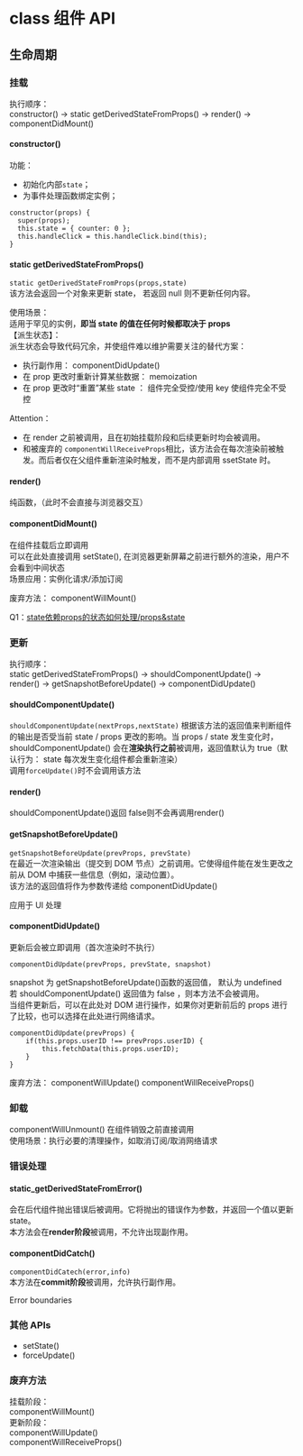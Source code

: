 # class 组件 API

## 生命周期

### 挂载
执行顺序：  
constructor() -> static getDerivedStateFromProps() -> render() -> componentDidMount()
#### constructor()
功能：
- 初始化内部`state`；
- 为事件处理函数绑定实例；
```
constructor(props) {
  super(props);
  this.state = { counter: 0 }; 
  this.handleClick = this.handleClick.bind(this);
}
```

#### static getDerivedStateFromProps()

`static getDerivedStateFromProps(props,state)`  
该方法会返回一个对象来更新 state， 若返回 null 则不更新任何内容。

使用场景：  
适用于罕见的实例，**即当 state 的值在任何时候都取决于 props**  
【派生状态】：  
派生状态会导致代码冗余，并使组件难以维护需要关注的替代方案：
- 执行副作用： componentDidUpdate()
- 在 prop 更改时重新计算某些数据： memoization 
- 在 prop 更改时“重置”某些 state ： 组件完全受控/使用 key 使组件完全不受控

Attention：
- 在 render 之前被调用，且在初始挂载阶段和后续更新时均会被调用。
- 和被废弃的 `componentWillReceiveProps`相比，该方法会在每次渲染前被触发。而后者仅在父组件重新渲染时触发，而不是内部调用 ssetState 时。

#### render()
纯函数，（此时不会直接与浏览器交互）
#### componentDidMount()
在组件挂载后立即调用  
可以在此处直接调用 setState(), 在浏览器更新屏幕之前进行额外的渲染，用户不会看到中间状态  
场景应用：实例化请求/添加订阅

废弃方法：
componentWillMount()

 Q1：[state依赖props的状态如何处理/props&state](https://zh-hans.reactjs.org/blog/2018/06/07/you-probably-dont-need-derived-state.html)

### 更新
执行顺序：  
static getDerivedStateFromProps() -> shouldComponentUpdate() -> render() -> getSnapshotBeforeUpdate() -> componentDidUpdate()

#### shouldComponentUpdate()
`shouldComponentUpdate(nextProps,nextState)`
根据该方法的返回值来判断组件的输出是否受当前 state / props 更改的影响。当 props / state 发生变化时，shouldComponentUpdate() 会在**渲染执行之前**被调用，返回值默认为 true（默认行为： state 每次发生变化组件都会重新渲染）  
调用`forceUpdate()`时不会调用该方法

#### render()
shouldComponentUpdate()返回 false则不会再调用render()

#### getSnapshotBeforeUpdate()
`getSnapshotBeforeUpdate(prevProps, prevState)`  
 在最近一次渲染输出（提交到 DOM 节点）之前调用。它使得组件能在发生更改之前从 DOM 中捕获一些信息（例如，滚动位置）。  
 该方法的返回值将作为参数传递给 componentDidUpdate()

应用于 UI 处理

#### componentDidUpdate()
更新后会被立即调用（首次渲染时不执行）
```
componentDidUpdate(prevProps, prevState, snapshot)
```
snapshot 为 getSnapshotBeforeUpdate()函数的返回值， 默认为 undefined  
若 shouldComponentUpdate() 返回值为 false ，则本方法不会被调用。  
当组件更新后，可以在此处对 DOM 进行操作，如果你对更新前后的 props 进行了比较，也可以选择在此处进行网络请求。
```
componentDidUpdate(prevProps) {
    if(this.props.userID !== prevProps.userID) {
        this.fetchData(this.props.userID);
    }
}
```

废弃方法：
componentWillUpdate()
componentWillReceiveProps()

### 卸载
componentWillUnmount()
在组件销毁之前直接调用  
使用场景：执行必要的清理操作，如取消订阅/取消网络请求  

### 错误处理
#### static_getDerivedStateFromError()
会在后代组件抛出错误后被调用。它将抛出的错误作为参数，并返回一个值以更新 state。  
本方法会在**render阶段**被调用，不允许出现副作用。
#### componentDidCatch()
`componentDidCatech(error,info)`  
本方法在**commit阶段**被调用，允许执行副作用。

Error boundaries
### 其他 APIs
- setState()
- forceUpdate()

### 废弃方法
挂载阶段：  
componentWillMount()  
更新阶段：    
componentWillUpdate()  
componentWillReceiveProps() 
